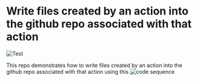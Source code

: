 # Write files created by an action into the github repo associated with that action

![Test](https://github.com/philiprbrenan/reloadFromAction/workflows/Test/badge.svg)

This repo demonstrates how to write files created by an action into the github repo associated with that action using this 
![code sequence](https://github.com/philiprbrenan/reloadFromAction/blob/f88a33afc9099c6334119cf0827eae4aa903a24c/.github/workflows/main.yml#L26)

